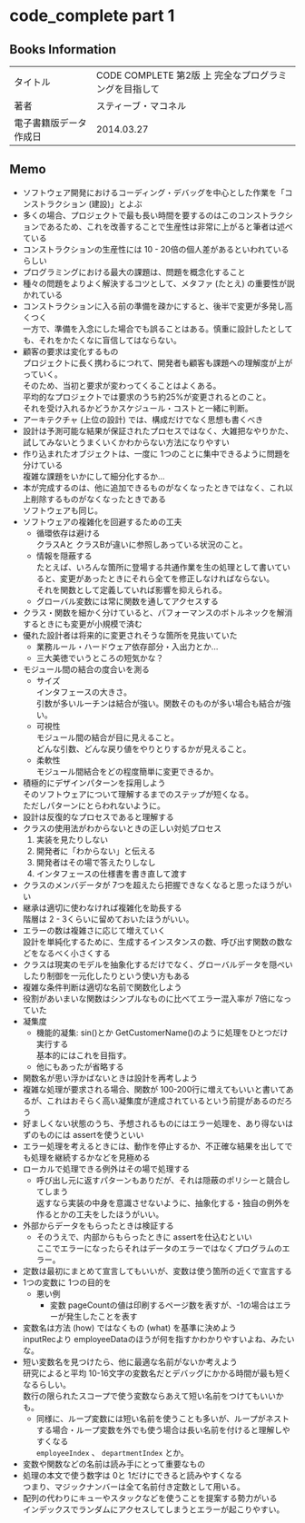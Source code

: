 # code_complete part 1

## Books Information

|                        |                                                       |
| :--------------------- | :---------------------------------------------------- |
| タイトル               | CODE COMPLETE 第2版 上 完全なプログラミングを目指して |
| 著者                   | スティーブ・マコネル                                  |
| 電子書籍版データ作成日 | 2014.03.27                                            |

## Memo

- ソフトウェア開発におけるコーディング・デバッグを中心とした作業を「コンストラクション (建設)」とよぶ
- 多くの場合、プロジェクトで最も長い時間を要するのはこのコンストラクションであるため、これを改善することで生産性は非常に上がると筆者は述べている
- コンストラクションの生産性には 10 - 20倍の個人差があるといわれているらしい
- プログラミングにおける最大の課題は、問題を概念化すること
- 種々の問題をよりよく解決するコツとして、メタファ (たとえ) の重要性が説かれている
- コンストラクションに入る前の準備を疎かにすると、後半で変更が多発し高くつく  
一方で、準備を入念にした場合でも誤ることはある。慎重に設計したとしても、それをかたくなに盲信してはならない。
- 顧客の要求は変化するもの  
プロジェクトに長く携わるにつれて、開発者も顧客も課題への理解度が上がっていく。  
そのため、当初と要求が変わってくることはよくある。  
平均的なプロジェクトでは要求のうち約25%が変更されるとのこと。  
それを受け入れるかどうかスケジュール・コストと一緒に判断。
- アーキテクチャ (上位の設計) では、構成だけでなく思想も書くべき
- 設計は予測可能な結果が保証されたプロセスではなく、大雑把なやりかた、試してみないとうまくいくかわからない方法になりやすい
- 作り込まれたオブジェクトは、一度に 1つのことに集中できるように問題を分けている  
複雑な課題をいかにして細分化するか...
- 本が完成するのは、他に追加できるものがなくなったときではなく、これ以上削除するものがなくなったときである  
ソフトウェアも同じ。
- ソフトウェアの複雑化を回避するための工夫
  - 循環依存は避ける  
  クラスAと クラスBが違いに参照しあっている状況のこと。
  - 情報を隠蔽する  
  たとえば、いろんな箇所に登場する共通作業を生の処理として書いていると、変更があったときにそれら全てを修正しなければならない。  
  それを関数として定義していれば影響を抑えられる。
  - グローバル変数には常に関数を通してアクセスする
- クラス・関数を細かく分けていると、パフォーマンスのボトルネックを解消するときにも変更が小規模で済む
- 優れた設計者は将来的に変更されそうな箇所を見抜いていた
  - 業務ルール・ハードウェア依存部分・入出力とか...
  - 三大美徳でいうところの短気かな？
- モジュール間の結合の度合いを測る
  - サイズ  
  インタフェースの大きさ。  
  引数が多いルーチンは結合が強い。関数そのものが多い場合も結合が強い。
  - 可視性  
  モジュール間の結合が目に見えること。  
  どんな引数、どんな戻り値をやりとりするかが見えること。
  - 柔軟性  
  モジュール間結合をどの程度簡単に変更できるか。
- 積極的にデザインパターンを採用しよう  
そのソフトウェアについて理解するまでのステップが短くなる。  
ただしパターンにとらわれないように。
- 設計は反復的なプロセスであると理解する
- クラスの使用法がわからないときの正しい対処プロセス
  1. 実装を見たりしない
  2. 開発者に「わからない」と伝える
  3. 開発者はその場で答えたりしなし
  4. インタフェースの仕様書を書き直して渡す
- クラスのメンバデータが 7つを超えたら把握できなくなると思ったほうがいい
- 継承は適切に使わなければ複雑化を助長する  
階層は 2 - 3くらいに留めておいたほうがいい。
- エラーの数は複雑さに応じて増えていく  
設計を単純化するために、生成するインスタンスの数、呼び出す関数の数などをなるべく小さくする
- クラスは現実のモデルを抽象化するだけでなく、グローバルデータを隠ぺいしたり制御を一元化したりという使い方もある
- 複雑な条件判断は適切な名前で関数化しよう
- 役割があいまいな関数はシンプルなものに比べてエラー混入率が 7倍になっていた
- 凝集度
  - 機能的凝集: sin()とか GetCustomerName()のように処理をひとつだけ実行する  
  基本的にはこれを目指す。
  - 他にもあったが省略する
- 関数名が思い浮かばないときは設計を再考しよう
- 複雑な処理が要求される場合、関数が 100-200行に増えてもいいと書いてあるが、これはおそらく高い凝集度が達成されているという前提があるのだろう
- 好ましくない状態のうち、予想されるものにはエラー処理を、あり得ないはずのものには assertを使うといい
- エラー処理を考えるときには、動作を停止するか、不正確な結果を出してでも処理を継続するかなどを見極める
- ローカルで処理できる例外はその場で処理する
  - 呼び出し元に返すパターンもありだが、それは隠蔽のポリシーと競合してしまう  
  返すなら実装の中身を意識させないように、抽象化する・独自の例外を作るとかの工夫をしたほうがいい。
- 外部からデータをもらったときは検証する
  - そのうえで、内部からもらったときに assertを仕込むといい  
  ここでエラーになったらそれはデータのエラーではなくプログラムのエラー。
- 定数は最初にまとめて宣言してもいいが、変数は使う箇所の近くで宣言する
- 1つの変数に 1つの目的を
  - 悪い例  
    - 変数 pageCountの値は印刷するページ数を表すが、-1の場合はエラーが発生したことを表す
- 変数名は方法 (how) ではなくもの (what) を基準に決めよう  
inputRecより employeeDataのほうが何を指すかわかりやすいよね、みたいな。
- 短い変数名を見つけたら、他に最適な名前がないか考えよう  
研究によると平均 10-16文字の変数名だとデバッグにかかる時間が最も短くなるらしい。  
数行の限られたスコープで使う変数ならあえて短い名前をつけてもいいかも。
  - 同様に、ループ変数には短い名前を使うことも多いが、ループがネストする場合・ループ変数を外でも使う場合は長い名前を付けると理解しやすくなる  
  `employeeIndex` 、 `departmentIndex` とか。
- 変数や関数などの名前は読み手にとって重要なもの
- 処理の本文で使う数字は 0と 1だけにできると読みやすくなる  
つまり、マジックナンバーは全て名前付き定数として用いる。
- 配列の代わりにキューやスタックなどを使うことを提案する勢力がいる  
インデックスでランダムにアクセスしてしまうとエラーが起こりやすい。
